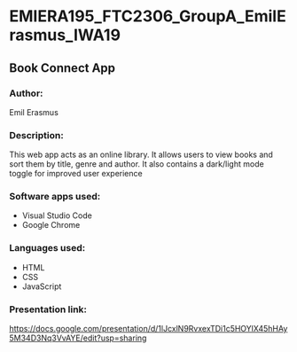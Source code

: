 # EMIERA195_FTC2306_GroupA_EmilErasmus_IWA19
## Book Connect App

### Author:
Emil Erasmus

### Description:
This web app acts as an online library. It allows users to view books and sort them by title, genre and author. It also contains a dark/light mode toggle for improved user experience

### Software apps used: 
- Visual Studio Code 
- Google Chrome

### Languages used:
- HTML
- CSS
- JavaScript

### Presentation link:
https://docs.google.com/presentation/d/1lJcxlN9RvxexTDi1c5HOYlX45hHAy5M34D3Nq3VvAYE/edit?usp=sharing

